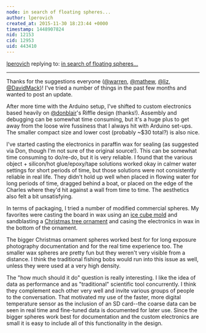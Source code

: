```yaml
---
node: in search of floating spheres...
author: lperovich
created_at: 2015-11-30 18:23:44 +0000
timestamp: 1448907824
nid: 12153
cid: 12953
uid: 443410
---
```




[lperovich](../profile/lperovich) replying to: [in search of floating spheres...](../notes/lperovich/08-17-2015/in-search-of-floating-spheres)

----
Thanks for the suggestions everyone ([@warren](/profile/warren), [@mathew](/profile/mathew), [@liz](/profile/liz), [@DavidMack](/profile/DavidMack))! I've tried a number of things in the past few months and wanted to post an update.

After more time with the Arduino setup, I've shifted to custom electronics based heavily on [@donblair](/profile/donblair)'s Riffle design (thanks!).  Assembly and debugging can be somewhat time consuming, but it's a huge plus to get away from the loose wire fussiness that I always hit with Arduino set-ups.  The smaller compact size and lower cost (probably ~$30 total?) is also nice.

I've started casting the electronics in paraffin wax for sealing (as suggested via Don, though I'm not sure of the original source!).  This can be somewhat time consuming to do/re-do, but it is very reliable.  I found that the various object + silicon/hot glue/epoxy/tape solutions worked okay in calmer water settings for short periods of time, but those solutions were not consistently reliable in real life. They didn't hold up well when placed in flowing water for long periods of time, dragged behind a boat, or placed on the edge of the Charles where they'd hit against a wall from time to time.  The aesthetics also felt a bit unsatisfying. 

In terms of packaging, I tried a number of modified commercial spheres.  My favorites were casting the board in wax using an [ice cube mold](http://www.amazon.com/gp/product/B00B7QJJJ4?psc=1&redirect=true&ref_=oh_aui_detailpage_o01_s00) and sandblasting a [Christmas tree ornament](http://www.amazon.com/gp/product/B002YGB0M0?psc=1&redirect=true&ref_=oh_aui_detailpage_o02_s00) and casing the electronics in wax in the bottom of the ornament. 

The bigger Christmas ornament spheres worked best for for long exposure photography documentation and for the real time experience too. The smaller wax spheres are pretty fun but they weren't very visible from a distance.  I think the traditional fishing bobs would run into this issue as well, unless they were used at a very high density.

The "how much should it do" question is really interesting.  I like the idea of data as performance and as "traditional" scientific tool concurrently.  I think they complement each other very well and invite various groups of people to the conversation.  That motivated my use of the faster, more digital temperature sensor as the inclusion of an SD card--the coarse data can be seen in real time and fine-tuned data is documented for later use.  Since the bigger spheres work best for documentation and the custom electronics are small it is easy to include all of this functionality in the design.
